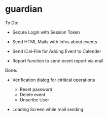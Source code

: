 # guardian

To Do:

- Secure Login with Session Token

- Send HTML Mails with Infos about events
- Send iCal-File for Adding Event to Calender

- Report function to send event report via mail

Done: 

- Verification dialog for ciritical operations
	- Reset password
	- Delete event
	- Unscribe User

- Loading Screen while mail sending